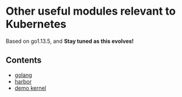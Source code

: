 Other useful modules relevant to Kubernetes
===========================================

Based on go1.13.5, and **Stay tuned as this evolves!**

## Contents

* [golang](golang/README.md)
* [harbor](harbor/README.md)
* [demo kernel](kernel/DemoOs.md)

